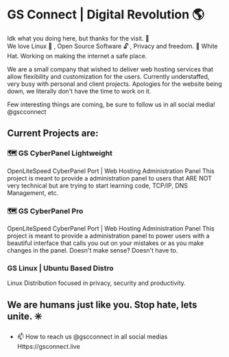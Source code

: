 # GS Connect | Digital Revolution :earth_americas:	

Idk what you doing here, but thanks for the visit. :gem:	
We love Linux :tophat:	, Open Source Software :unlock:	, Privacy and freedom. :iphone:	
White Hat. Working on making the internet a safe place. 

We are a small company that wished to deliver web hosting services that allow flexibility and customization for the users.
Currently understaffed, very busy with personal and client projects. Apologies for the website being down, we literally don't 
have the time to work on it. 

Few interesting things are coming, be sure to follow us in all social media! @gscconnect









## Current Projects are:
### 🗺️ GS CyberPanel Lightweight
OpenLiteSpeed CyberPanel Port | Web Hosting Administration Panel 
This project is meant to provide a administration panel to users that ARE NOT very technical but are trying to 
start learning code, TCP/IP, DNS Management, etc. 

### 🗺️ GS CyberPanel Pro
OpenLiteSpeed CyberPanel Port | Web Hosting Administration Panel 
This project is meant to provide a administration panel to power users with a beautiful interface that calls you out
on your mistakes or as you make changes in the panel. Doesn't make sense? Doesn't have to.

### GS Linux | Ubuntu Based Distro 
Linux Distribution focused in privacy, security and productivity.

## We are humans just like you. Stop hate, lets unite. :eight_spoked_asterisk:	

- 📫 How to reach us @gscconnect in all social medias
Https://gsconnect.live
